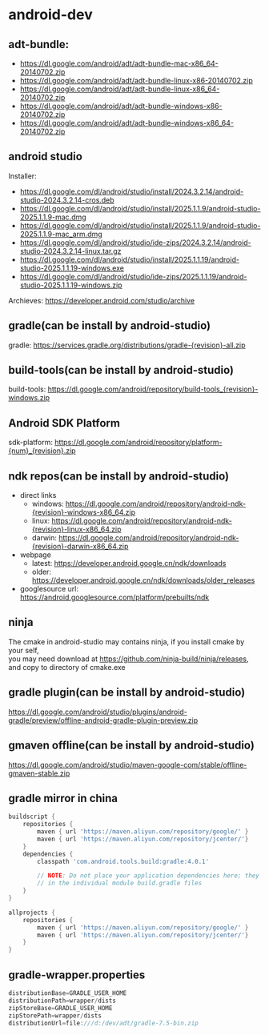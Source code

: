 # android-dev
## adt-bundle:
- https://dl.google.com/android/adt/adt-bundle-mac-x86_64-20140702.zip
- https://dl.google.com/android/adt/adt-bundle-linux-x86-20140702.zip
- https://dl.google.com/android/adt/adt-bundle-linux-x86_64-20140702.zip
- https://dl.google.com/android/adt/adt-bundle-windows-x86-20140702.zip
- https://dl.google.com/android/adt/adt-bundle-windows-x86_64-20140702.zip

## android studio
Installer:
- https://dl.google.com/dl/android/studio/install/2024.3.2.14/android-studio-2024.3.2.14-cros.deb
- https://dl.google.com/dl/android/studio/install/2025.1.1.9/android-studio-2025.1.1.9-mac.dmg
- https://dl.google.com/dl/android/studio/install/2025.1.1.9/android-studio-2025.1.1.9-mac_arm.dmg
- https://dl.google.com/dl/android/studio/ide-zips/2024.3.2.14/android-studio-2024.3.2.14-linux.tar.gz
- https://dl.google.com/dl/android/studio/install/2025.1.1.19/android-studio-2025.1.1.19-windows.exe
- https://dl.google.com/dl/android/studio/ide-zips/2025.1.1.19/android-studio-2025.1.1.19-windows.zip

Archieves: https://developer.android.com/studio/archive  

## gradle(can be install by android-studio)
gradle: https://services.gradle.org/distributions/gradle-{revision}-all.zip  

## build-tools(can be install by android-studio)
build-tools: https://dl.google.com/android/repository/build-tools_{revision}-windows.zip  

## Android SDK Platform
sdk-platform: https://dl.google.com/android/repository/platform-{num}_{revision}.zip  

## ndk repos(can be install by android-studio)
* direct links
  - windows: https://dl.google.com/android/repository/android-ndk-{revision}-windows-x86_64.zip  
  - linux: https://dl.google.com/android/repository/android-ndk-{revision}-linux-x86_64.zip  
  - darwin: https://dl.google.com/android/repository/android-ndk-{revision}-darwin-x86_64.zip
* webpage
  - latest: https://developer.android.google.cn/ndk/downloads
  - older: https://developer.android.google.cn/ndk/downloads/older_releases
* googlesource url: https://android.googlesource.com/platform/prebuilts/ndk

## ninja
The cmake in android-studio may contains ninja, if you install cmake by your self,  
you may need download at https://github.com/ninja-build/ninja/releases, and copy to directory of cmake.exe

## gradle plugin(can be install by android-studio)
https://dl.google.com/android/studio/plugins/android-gradle/preview/offline-android-gradle-plugin-preview.zip  

## gmaven offline(can be install by android-studio)
https://dl.google.com/android/studio/maven-google-com/stable/offline-gmaven-stable.zip  

## gradle mirror in china
```gradle
buildscript {
    repositories {
        maven { url 'https://maven.aliyun.com/repository/google/' }
        maven { url 'https://maven.aliyun.com/repository/jcenter/'}
    }
    dependencies {
        classpath 'com.android.tools.build:gradle:4.0.1'

        // NOTE: Do not place your application dependencies here; they belong
        // in the individual module build.gradle files
    }        
}

allprojects {
    repositories {
        maven { url 'https://maven.aliyun.com/repository/google/' }
        maven { url 'https://maven.aliyun.com/repository/jcenter/'}
    }
}
```

## gradle-wrapper.properties
```gradle
distributionBase=GRADLE_USER_HOME
distributionPath=wrapper/dists
zipStoreBase=GRADLE_USER_HOME
zipStorePath=wrapper/dists
distributionUrl=file:///d:/dev/adt/gradle-7.5-bin.zip
```
